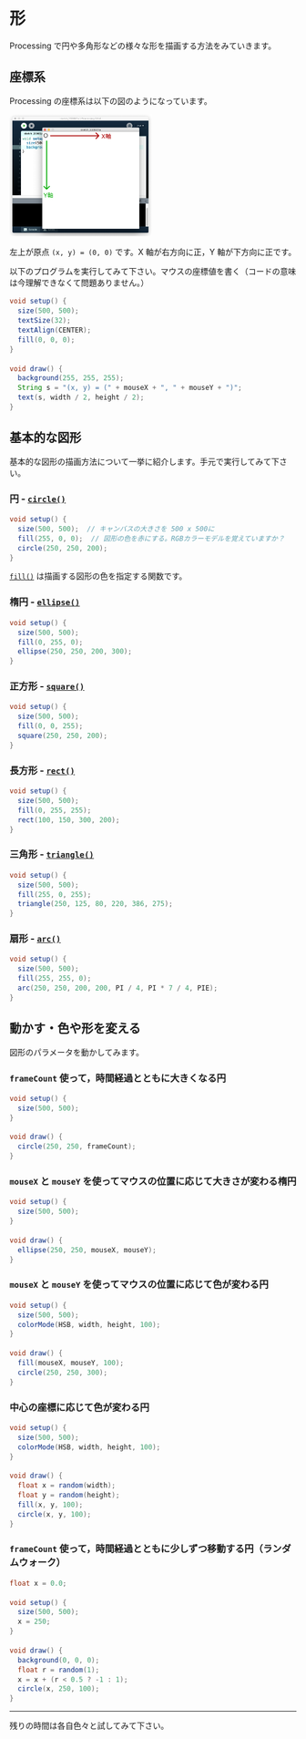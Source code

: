# 形

Processing で円や多角形などの様々な形を描画する方法をみていきます。

## 座標系

Processing の座標系は以下の図のようになっています。

<img src="../assets/images/coordinates.png" alt="Coordinates" width="250px">

左上が原点 `(x, y) = (0, 0)` です。X 軸が右方向に正，Y 軸が下方向に正です。

以下のプログラムを実行してみて下さい。マウスの座標値を書く（コードの意味は今理解できなくて問題ありません。）

```java
void setup() {
  size(500, 500);
  textSize(32);
  textAlign(CENTER);
  fill(0, 0, 0);
}

void draw() {
  background(255, 255, 255);
  String s = "(x, y) = (" + mouseX + ", " + mouseY + ")";
  text(s, width / 2, height / 2);
}
```

## 基本的な図形

基本的な図形の描画方法について一挙に紹介します。手元で実行してみて下さい。

### 円 - [`circle()`](https://processing.org/reference/circle_.html)

```java
void setup() {
  size(500, 500);  // キャンバスの大きさを 500 x 500に
  fill(255, 0, 0);  // 図形の色を赤にする。RGBカラーモデルを覚えていますか？
  circle(250, 250, 200);
}
```

[`fill()`](https://processing.org/reference/fill_.html) は描画する図形の色を指定する関数です。

### 楕円 - [`ellipse()`](https://processing.org/reference/ellipse_.html)

```java
void setup() {
  size(500, 500);
  fill(0, 255, 0);
  ellipse(250, 250, 200, 300);
}
```

### 正方形 - [`square()`](https://processing.org/reference/square_.html)

```java
void setup() {
  size(500, 500);
  fill(0, 0, 255);
  square(250, 250, 200);
}
```

### 長方形 - [`rect()`](https://processing.org/reference/rect_.html)

```java
void setup() {
  size(500, 500);
  fill(0, 255, 255);
  rect(100, 150, 300, 200);
}
```

### 三角形 - [`triangle()`](https://processing.org/reference/triangle_.html)

```java
void setup() {
  size(500, 500);
  fill(255, 0, 255);
  triangle(250, 125, 80, 220, 386, 275);
}
```

### 扇形 - [`arc()`](https://processing.org/reference/arc_.html)

```java
void setup() {
  size(500, 500);
  fill(255, 255, 0);
  arc(250, 250, 200, 200, PI / 4, PI * 7 / 4, PIE);
}
```

## 動かす・色や形を変える

図形のパラメータを動かしてみます。

### `frameCount` 使って，時間経過とともに大きくなる円

```java
void setup() {
  size(500, 500);
}

void draw() {
  circle(250, 250, frameCount);
}
```

### `mouseX` と `mouseY` を使ってマウスの位置に応じて大きさが変わる楕円

```java
void setup() {
  size(500, 500);
}

void draw() {
  ellipse(250, 250, mouseX, mouseY);
}
```

### `mouseX` と `mouseY` を使ってマウスの位置に応じて色が変わる円

```java
void setup() {
  size(500, 500);
  colorMode(HSB, width, height, 100);
}

void draw() {
  fill(mouseX, mouseY, 100);
  circle(250, 250, 300);
}
```

### 中心の座標に応じて色が変わる円

```java
void setup() {
  size(500, 500);
  colorMode(HSB, width, height, 100);
}

void draw() {
  float x = random(width);
  float y = random(height);
  fill(x, y, 100);
  circle(x, y, 100);
}
```

### `frameCount` 使って，時間経過とともに少しずつ移動する円（ランダムウォーク）

```java
float x = 0.0;

void setup() {
  size(500, 500);
  x = 250;
}

void draw() {
  background(0, 0, 0);
  float r = random(1);
  x = x + (r < 0.5 ? -1 : 1);
  circle(x, 250, 100);
}
```

---

残りの時間は各自色々と試してみて下さい。

